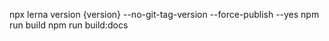 npx lerna version {version} --no-git-tag-version --force-publish --yes
npm run build
npm run build:docs